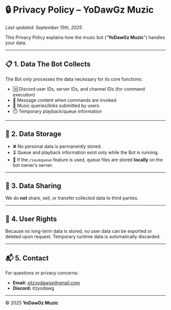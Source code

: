 # 🔒 Privacy Policy – YoDawGz Muzic

*Last updated: September 15th, 2025*

This Privacy Policy explains how the music bot (“**YoDawGz Muzic**”) handles your data.

---

## 📋 1. Data The Bot Collects
The Bot only processes the data necessary for its core functions:

- 🆔 Discord user IDs, server IDs, and channel IDs (for command execution)  
- 💬 Message content when commands are invoked  
- 🎵 Music queries/links submitted by users  
- ⏱️ Temporary playback/queue information  

---

## 💾 2. Data Storage
- ❌ No personal data is permanently stored.  
- ⏳ Queue and playback information exist only while the Bot is running.  
- 💽 If the `/savequeue` feature is used, queue files are stored **locally** on the bot owner’s server.  

---

## 🔗 3. Data Sharing
We do **not** share, sell, or transfer collected data to third parties.

---

## 🙋 4. User Rights
Because no long-term data is stored, no user data can be exported or deleted upon request. Temporary runtime data is automatically discarded.

---

## 📬 5. Contact
For questions or privacy concerns: 

- **Email:** xitzyodawgx@gmail.com  
- **Discord:** itzyodawg  

---

© 2025 **YoDawGz Muzic**
